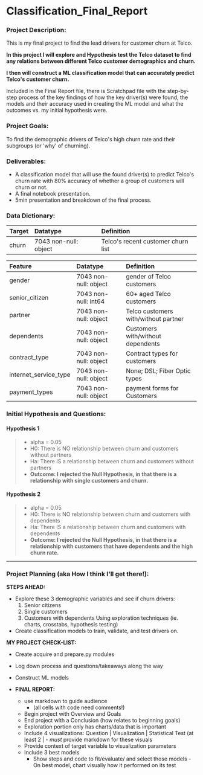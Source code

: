 # Classification_Final_Report

### <b>Project Description:</b><br>
This is my final project to find the lead drivers for customer churn at Telco. 

<b>In this project I will explore and Hypothesis test the Telco dataset to find any relations between different Telco customer demographics and churn.

I then will construct a ML classification model that can accurately predict Telco's customer churn.</b>


Included in the Final Report file, there is Scratchpad file with the step-by-step process of the key findings of how the key driver(s) were found, the models and their accuracy used in creating the ML model and what the outcomes vs. my initial hypothesis were.

### <b>Project Goals:</b><br>
To find the demographic drivers of Telco's high churn rate and their subgroups (or 'why' of churning).


### <b>Deliverables:</b><br>
- A classification model that will use the found driver(s) to predict Telco's churn rate with 80% accuracy of whether a group of customers will churn or not.
- A final notebook presentation.
- 5min presentation and breakdown of the final process.

### <b>Data Dictionary:</b><br>
|Target|Datatype|Definition|
|:-------|:--------|:----------|
| churn | 7043 non-null: object | Telco's recent customer churn list |

|Feature|Datatype|Definition|
|:-------|:--------|:----------|
| gender           |  7043 non-null: object | gender of Telco customers|
| senior_citizen   |  7043 non-null: int64  | 60+ aged Telco customers|
| partner          |  7043 non-null: object | Telco customers with/without partner|
| dependents       |  7043 non-null: object | Customers with/without dependents|
| contract_type    |  7043 non-null: object | Contract types for customers|
| internet_service_type |  7043 non-null: object | None; DSL; Fiber Optic types|
| payment_types    |  7043 non-null: object | payment forms for Customers|



 ### <b>Initial Hypothesis and Questions:</b><br>

#### Hypothesis 1 
> - alpha = 0.05
> - H0: There is NO relationship between churn and customers without partners
> - Ha: There IS a relationship between churn and customers without partners
> - <b>Outcome: I rejected the Null Hypothesis, in that there is a relationship with single customers and churn.</b>

#### Hypothesis 2 
> - alpha = 0.05
> - H0: There is NO relationship between churn and customers with dependents
> - Ha: There IS a relationship between churn and customers with dependents
> - <b>Outcome: I rejected the Null Hypothesis, in that there is a relationship with customers that have dependents and the high churn rate.</b>

<hr style="border-top: 10px green; margin-top: 1px; margin-bottom: 1px"></hr>


 ### <b>Project Planning (aka How I think I'll get there!):</b><br>
 <b>STEPS AHEAD:</b><br>
 - Explore these 3 demographic variables and see if churn drivers:
    1) Senior citizens
    2) Single customers
    3) Customers with dependents
  Using exploration techniques (ie. charts, crosstabs, hypothesis testing)
 - Create classification models to train, validate, and test drivers on.



 <b>MY PROJECT CHECK-LIST:</b><br>
 - Create acquire and prepare.py modules
 - Log down process and questions/takeaways along the way
 - Construct ML models


 - <b> FINAL REPORT: </b><br>
    - use markdown to guide audience
      - (all cells with code need comments!)
    - Begin project with Overview and Goals
    - End project with a Conclusion (how relates to beginning goals)
    - Exploration portion only has charts/data that is important
    - Include 4 visualizations: Question | Visualization | Statistical Test (at least 2 | 
             - <i> must</i> provide markdown for these visuals
    - Provide context of target variable to visualization parameters
    - Include 3 best models 
         - Show steps and code to fit/evaluate/ and select those models
    -On best model, chart visually how it performed on its test
